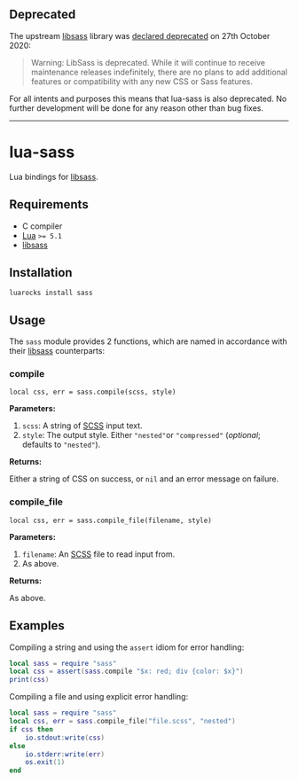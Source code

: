 Deprecated
----------

The upstream [libsass] library was [declared deprecated] on 27th
October 2020:

> Warning: LibSass is deprecated. While it will continue to receive
> maintenance releases indefinitely, there are no plans to add additional
> features or compatibility with any new CSS or Sass features.

For all intents and purposes this means that lua-sass is also
deprecated. No further development will be done for any reason
other than bug fixes.

- - -

lua-sass
========

Lua bindings for [libsass].

Requirements
------------

* C compiler
* [Lua] `>= 5.1`
* [libsass]

Installation
------------

    luarocks install sass

Usage
-----

The `sass` module provides 2 functions, which are named in accordance with
their [libsass] counterparts:

### compile

    local css, err = sass.compile(scss, style)

**Parameters:**

1. `scss`: A string of [SCSS] input text.
2. `style`: The output style. Either `"nested"`or `"compressed"`
   (*optional*; defaults to `"nested"`).

**Returns:**

Either a string of CSS on success, or `nil` and an error message on failure.

### compile_file

    local css, err = sass.compile_file(filename, style)

**Parameters:**

1. `filename`: An [SCSS] file to read input from.
2. As above.

**Returns:**

As above.

Examples
--------

Compiling a string and using the `assert` idiom for error handling:

```lua
local sass = require "sass"
local css = assert(sass.compile "$x: red; div {color: $x}")
print(css)
```

Compiling a file and using explicit error handling:

```lua
local sass = require "sass"
local css, err = sass.compile_file("file.scss", "nested")
if css then
    io.stdout:write(css)
else
    io.stderr:write(err)
    os.exit(1)
end
```


[libsass]: https://sass-lang.com/libsass
[declared deprecated]: https://github.com/sass/libsass/commit/87292ae4b2167401b505be1188d3b82861ab3253
[Lua]: https://www.lua.org/
[SCSS]: https://sass-lang.com/documentation/file.SASS_REFERENCE.html#syntax
